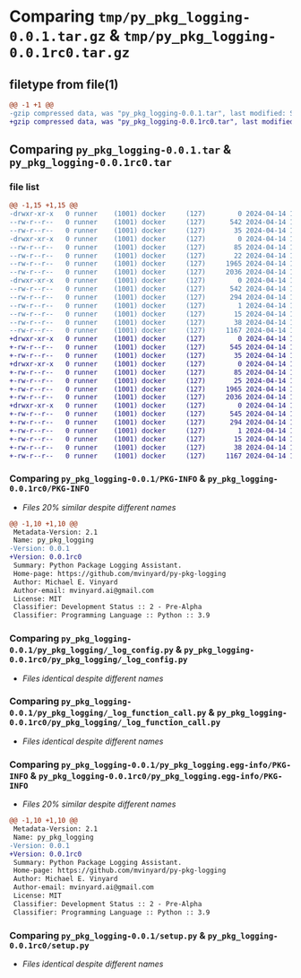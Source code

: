 # Comparing `tmp/py_pkg_logging-0.0.1.tar.gz` & `tmp/py_pkg_logging-0.0.1rc0.tar.gz`

## filetype from file(1)

```diff
@@ -1 +1 @@
-gzip compressed data, was "py_pkg_logging-0.0.1.tar", last modified: Sun Apr 14 18:17:47 2024, max compression
+gzip compressed data, was "py_pkg_logging-0.0.1rc0.tar", last modified: Sun Apr 14 18:14:27 2024, max compression
```

## Comparing `py_pkg_logging-0.0.1.tar` & `py_pkg_logging-0.0.1rc0.tar`

### file list

```diff
@@ -1,15 +1,15 @@
-drwxr-xr-x   0 runner    (1001) docker     (127)        0 2024-04-14 18:17:47.349908 py_pkg_logging-0.0.1/
--rw-r--r--   0 runner    (1001) docker     (127)      542 2024-04-14 18:17:47.349908 py_pkg_logging-0.0.1/PKG-INFO
--rw-r--r--   0 runner    (1001) docker     (127)       35 2024-04-14 18:17:38.000000 py_pkg_logging-0.0.1/README.md
-drwxr-xr-x   0 runner    (1001) docker     (127)        0 2024-04-14 18:17:47.349908 py_pkg_logging-0.0.1/py_pkg_logging/
--rw-r--r--   0 runner    (1001) docker     (127)       85 2024-04-14 18:17:38.000000 py_pkg_logging-0.0.1/py_pkg_logging/__init__.py
--rw-r--r--   0 runner    (1001) docker     (127)       22 2024-04-14 18:17:38.000000 py_pkg_logging-0.0.1/py_pkg_logging/__version__.py
--rw-r--r--   0 runner    (1001) docker     (127)     1965 2024-04-14 18:17:38.000000 py_pkg_logging-0.0.1/py_pkg_logging/_log_config.py
--rw-r--r--   0 runner    (1001) docker     (127)     2036 2024-04-14 18:17:38.000000 py_pkg_logging-0.0.1/py_pkg_logging/_log_function_call.py
-drwxr-xr-x   0 runner    (1001) docker     (127)        0 2024-04-14 18:17:47.349908 py_pkg_logging-0.0.1/py_pkg_logging.egg-info/
--rw-r--r--   0 runner    (1001) docker     (127)      542 2024-04-14 18:17:47.000000 py_pkg_logging-0.0.1/py_pkg_logging.egg-info/PKG-INFO
--rw-r--r--   0 runner    (1001) docker     (127)      294 2024-04-14 18:17:47.000000 py_pkg_logging-0.0.1/py_pkg_logging.egg-info/SOURCES.txt
--rw-r--r--   0 runner    (1001) docker     (127)        1 2024-04-14 18:17:47.000000 py_pkg_logging-0.0.1/py_pkg_logging.egg-info/dependency_links.txt
--rw-r--r--   0 runner    (1001) docker     (127)       15 2024-04-14 18:17:47.000000 py_pkg_logging-0.0.1/py_pkg_logging.egg-info/top_level.txt
--rw-r--r--   0 runner    (1001) docker     (127)       38 2024-04-14 18:17:47.349908 py_pkg_logging-0.0.1/setup.cfg
--rw-r--r--   0 runner    (1001) docker     (127)     1167 2024-04-14 18:17:38.000000 py_pkg_logging-0.0.1/setup.py
+drwxr-xr-x   0 runner    (1001) docker     (127)        0 2024-04-14 18:14:27.385337 py_pkg_logging-0.0.1rc0/
+-rw-r--r--   0 runner    (1001) docker     (127)      545 2024-04-14 18:14:27.385337 py_pkg_logging-0.0.1rc0/PKG-INFO
+-rw-r--r--   0 runner    (1001) docker     (127)       35 2024-04-14 18:14:17.000000 py_pkg_logging-0.0.1rc0/README.md
+drwxr-xr-x   0 runner    (1001) docker     (127)        0 2024-04-14 18:14:27.385337 py_pkg_logging-0.0.1rc0/py_pkg_logging/
+-rw-r--r--   0 runner    (1001) docker     (127)       85 2024-04-14 18:14:17.000000 py_pkg_logging-0.0.1rc0/py_pkg_logging/__init__.py
+-rw-r--r--   0 runner    (1001) docker     (127)       25 2024-04-14 18:14:17.000000 py_pkg_logging-0.0.1rc0/py_pkg_logging/__version__.py
+-rw-r--r--   0 runner    (1001) docker     (127)     1965 2024-04-14 18:14:17.000000 py_pkg_logging-0.0.1rc0/py_pkg_logging/_log_config.py
+-rw-r--r--   0 runner    (1001) docker     (127)     2036 2024-04-14 18:14:17.000000 py_pkg_logging-0.0.1rc0/py_pkg_logging/_log_function_call.py
+drwxr-xr-x   0 runner    (1001) docker     (127)        0 2024-04-14 18:14:27.385337 py_pkg_logging-0.0.1rc0/py_pkg_logging.egg-info/
+-rw-r--r--   0 runner    (1001) docker     (127)      545 2024-04-14 18:14:27.000000 py_pkg_logging-0.0.1rc0/py_pkg_logging.egg-info/PKG-INFO
+-rw-r--r--   0 runner    (1001) docker     (127)      294 2024-04-14 18:14:27.000000 py_pkg_logging-0.0.1rc0/py_pkg_logging.egg-info/SOURCES.txt
+-rw-r--r--   0 runner    (1001) docker     (127)        1 2024-04-14 18:14:27.000000 py_pkg_logging-0.0.1rc0/py_pkg_logging.egg-info/dependency_links.txt
+-rw-r--r--   0 runner    (1001) docker     (127)       15 2024-04-14 18:14:27.000000 py_pkg_logging-0.0.1rc0/py_pkg_logging.egg-info/top_level.txt
+-rw-r--r--   0 runner    (1001) docker     (127)       38 2024-04-14 18:14:27.389337 py_pkg_logging-0.0.1rc0/setup.cfg
+-rw-r--r--   0 runner    (1001) docker     (127)     1167 2024-04-14 18:14:17.000000 py_pkg_logging-0.0.1rc0/setup.py
```

### Comparing `py_pkg_logging-0.0.1/PKG-INFO` & `py_pkg_logging-0.0.1rc0/PKG-INFO`

 * *Files 20% similar despite different names*

```diff
@@ -1,10 +1,10 @@
 Metadata-Version: 2.1
 Name: py_pkg_logging
-Version: 0.0.1
+Version: 0.0.1rc0
 Summary: Python Package Logging Assistant.
 Home-page: https://github.com/mvinyard/py-pkg-logging
 Author: Michael E. Vinyard
 Author-email: mvinyard.ai@gmail.com
 License: MIT
 Classifier: Development Status :: 2 - Pre-Alpha
 Classifier: Programming Language :: Python :: 3.9
```

### Comparing `py_pkg_logging-0.0.1/py_pkg_logging/_log_config.py` & `py_pkg_logging-0.0.1rc0/py_pkg_logging/_log_config.py`

 * *Files identical despite different names*

### Comparing `py_pkg_logging-0.0.1/py_pkg_logging/_log_function_call.py` & `py_pkg_logging-0.0.1rc0/py_pkg_logging/_log_function_call.py`

 * *Files identical despite different names*

### Comparing `py_pkg_logging-0.0.1/py_pkg_logging.egg-info/PKG-INFO` & `py_pkg_logging-0.0.1rc0/py_pkg_logging.egg-info/PKG-INFO`

 * *Files 20% similar despite different names*

```diff
@@ -1,10 +1,10 @@
 Metadata-Version: 2.1
 Name: py_pkg_logging
-Version: 0.0.1
+Version: 0.0.1rc0
 Summary: Python Package Logging Assistant.
 Home-page: https://github.com/mvinyard/py-pkg-logging
 Author: Michael E. Vinyard
 Author-email: mvinyard.ai@gmail.com
 License: MIT
 Classifier: Development Status :: 2 - Pre-Alpha
 Classifier: Programming Language :: Python :: 3.9
```

### Comparing `py_pkg_logging-0.0.1/setup.py` & `py_pkg_logging-0.0.1rc0/setup.py`

 * *Files identical despite different names*

